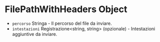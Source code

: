 # FilePathWithHeaders Object

* `percorso` Stringa - Il percorso del file da inviare.
* `intestazioni` Registrazione<string, string> (opzionale) - Intestazioni aggiuntive da inviare.
